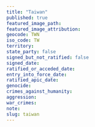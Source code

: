 ```yaml
---
title: "Taiwan"
published: true
featured_image_path:
featured_image_attribution:
geocode: TWN
iso_code: TW
territory:
state_party: false
signed_but_not_ratified: false
signed_date:
ratified_or_acceded_date:
entry_into_force_date:
ratified_apic_date:
genocide:
crimes_against_humanity:
aggression:
war_crimes:
note:
slug: taiwan
---
```

